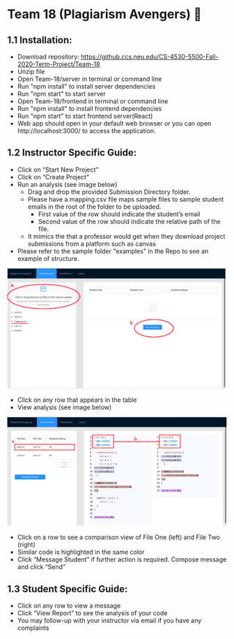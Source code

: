 # Team 18 (Plagiarism Avengers) 💫

## 1.1 Installation: 

- Download repository: https://github.ccs.neu.edu/CS-4530-5500-Fall-2020-Term-Project/Team-18 
- Unzip file 
- Open Team-18/server in terminal or command line
- Run "npm install" to install server dependencies
- Run "npm start" to start server 
- Open Team-18/frontend in terminal or command line 
- Run "npm install" to install frontend dependencies
- Run "npm start" to start frontend server(React)
- Web app should open in your default web browser or you can open http://localhost:3000/ to access the application. 

 

## 1.2 Instructor Specific Guide: 
- Click on “Start New Project” 
- Click on “Create Project”
- Run an analysis (see image below)
  - Drag and drop the provided Submission Directory folder.
  - Please have a mapping.csv file maps sample files to sample student emails in the root of the folder to be uploaded. 
	  - First value of the row should indicate the student’s email 
	  - Second value of the row should indicate the relative path of the file.       
  - It mimics the that a professor would get when they download project submissions from a platform such as canvas
- Please refer to the sample folder "examples" in the Repo to see an example of structure.
  
![Screenshot](docs/imgs/Analysis1.png)
  

- Click on any row that appears in the table 
- View analysis (see image below) 

![Screenshot](docs/imgs/Analysis2.png)
- Click on a row to see a comparison view of File One (left) and File Two (right) 
- Similar code is highlighted in the same color 
- Click “Message Student” if further action is required. Compose message and click “Send” 

## 1.3 Student Specific Guide:
- Click on any row to view a message 
- Click “View Report” to see the analysis of your code 
- You may follow-up with your instructor via email if you have any complaints 
